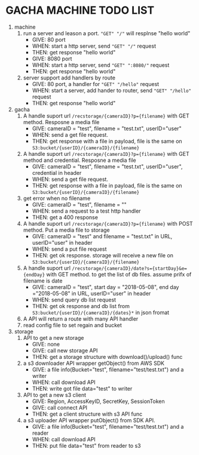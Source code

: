 # GACHA MACHINE TODO LIST

1. machine
    1. run a server and leason a port. `"GET" "/"` will resplnse "hello world"
        * GIVE: 80 port
        * WHEN: start a http server, send `"GET" "/"` request
        * THEN: get response "hello world"
        * GIVE: 8080 port
        * WHEN: start a http server, send `"GET" ":8080/"` request
        * THEN: get response "hello world"
    1. server support add handlers by route
        * GIVE: 80 port, a handler for `"GET" "/hello"` request
        * WHEN: start a server, add hander to router, send `"GET" "/hello"` request
        * THEN: get response "hello world"
1. gacha
    1. A handle suport url `/recstorage/{cameraID}?p={filename}` with GET method. Resposne a media file
        * GIVE: cameraID = "test", filename = "test.txt", userID="user"
        * WHEN: send a get file request.
        * THEN: get response with a file in payload, file is the same on `S3:bucket/{userID}/{cameraID}/{filename}`
    1. A handle suport url `/recstorage/{cameraID}?p={filename}` with GET method and credential. Resposne a media file
        * GIVE: cameraID = "test", filename = "test.txt", userID="user", credential in header
        * WHEN: send a get file request.
        * THEN: get response with a file in payload, file is the same on `S3:bucket/{userID}/{cameraID}/{filename}`
    1. get error when no filename
        * GIVE: cameraID = "test", filename = ""
        * WHEN: send a request to a test http handler
        * THEN: get a 400 response
    1. A handle suport url `/recstorage/{cameraID}?p={filename}` with POST method. Put a media file to storage
        * GIVE: cameraID = "test" and filename = "test.txt" in URL, userID="user" in header
        * WHEN: send a put file request
        * THEN: get ok response. storage will receive a new file on `S3:bucket/{userID}/{cameraID}/{filename}`
    1. A handle suport url `/recstorage/{cameraID}/date?s={startDay}&e={endDay}` with GET method. to get the list of db files. assume prifx of filename is date
        * GIVE: cameraID = "test", start day = "2018-05-08", end day ="2018-05-08" in URL, userID="user" in header
        * WHEN: send query db list request
        * THEN: get ok response and db list from `S3:bucket/{userID}/{cameraID}/{dates}*` in json fromat
    1. A API will return a route with many API handler
    1. read config file to set regain and bucket
1. storage
    1. API to get a new storage
        * GIVE: none
        * GIVE: call new storage API
        * THEN: get a storage structure with download()/upload() func
    1. a s3 downloader API wrapper getObject() from AWS SDK
        * GIVE: a file info(Bucket="test", filename="test/test.txt") and a writer
        * WHEN: call download API
        * THEN: write got file data="test" to writer
    1. API to get a new s3 client
        * GIVE: Region, AccessKeyID, SecretKey, SessionToken
        * GIVE: call connect API
        * THEN: get a client structure with s3 API func
    1. a s3 uploader API wrapper putObject() from SDK API.
        * GIVE: a file info(Bucket="test", filename="test/test.txt") and a reader
        * WHEN: call download API
        * THEN: put file data="test" from reader to s3
